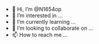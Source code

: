 - 👋 Hi, I’m @N1654op
- 👀 I’m interested in ...
- 🌱 I’m currently learning ...
- 💞️ I’m looking to collaborate on ...
- 📫 How to reach me ...

<!---
N1654op/N1654op is a ✨ special ✨ repository because its `README.md` (this file) appears on your GitHub profile.
You can click the Preview link to take a look at your changes.
--->
